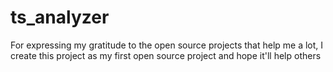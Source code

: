# ts_analyzer
For expressing my gratitude to the open source projects that help me a lot, I create this project as my first open source project and hope it'll help others
